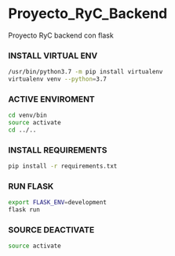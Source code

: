 # Proyecto_RyC_Backend
Proyecto RyC backend con flask

### INSTALL VIRTUAL ENV
```bash
/usr/bin/python3.7 -m pip install virtualenv
virtualenv venv --python=3.7
```

### ACTIVE ENVIROMENT
```bash
cd venv/bin
source activate
cd ../..
```

### INSTALL REQUIREMENTS
```bash
pip install -r requirements.txt
```

### RUN FLASK
```bash
export FLASK_ENV=development
flask run
```

### SOURCE DEACTIVATE
```bash
source activate
```